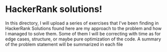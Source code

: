 # HackerRank solutions!

In this directory, I will upload a series of exercises that I've been finding in HackerRank
Solutions found here are my approach to the problem and how I managed to solve them. Some of them I will be correcting with time as for edge cases, structure, or maybe pure optimization of the code.
A summary of the problem statement will be summarized in each file